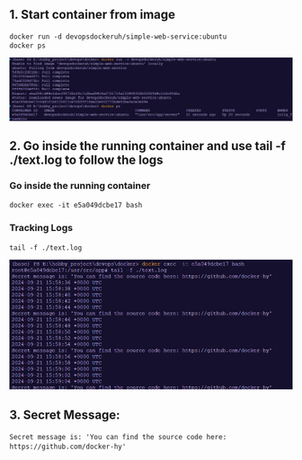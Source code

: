 ## 1. Start container from image

```
docker run -d devopsdockeruh/simple-web-service:ubuntu
docker ps
```

![1726934188265](image/1_3/1726934188265.png)

## 2. Go inside the running container and use tail -f ./text.log to follow the logs

### Go inside the running container

```
docker exec -it e5a049dcbe17 bash
```

### Tracking Logs

```
tail -f ./text.log
```

![1726934375348](image/1_3/1726934375348.png)

## 3. Secret Message:

`Secret message is: 'You can find the source code here: https://github.com/docker-hy'`
